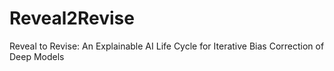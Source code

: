 # Reveal2Revise
Reveal to Revise: An Explainable AI Life Cycle for Iterative Bias Correction of Deep Models
